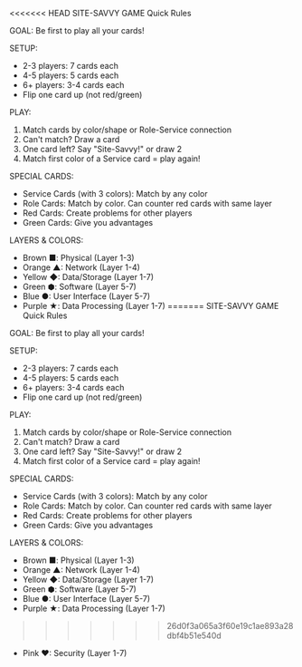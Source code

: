 <<<<<<< HEAD
SITE-SAVVY GAME
Quick Rules

GOAL: Be first to play all your cards!

SETUP:
- 2-3 players: 7 cards each
- 4-5 players: 5 cards each
- 6+ players: 3-4 cards each
- Flip one card up (not red/green)

PLAY:
1. Match cards by color/shape or Role-Service connection
2. Can't match? Draw a card
3. One card left? Say "Site-Savvy!" or draw 2
4. Match first color of a Service card = play again!

SPECIAL CARDS:
- Service Cards (with 3 colors): Match by any color
- Role Cards: Match by color. Can counter red cards with same layer
- Red Cards: Create problems for other players
- Green Cards: Give you advantages

LAYERS & COLORS:
- Brown ■: Physical (Layer 1-3)
- Orange ▲: Network (Layer 1-4)
- Yellow ◆: Data/Storage (Layer 1-7)
- Green ⬢: Software (Layer 5-7)
- Blue ●: User Interface (Layer 5-7)
- Purple ★: Data Processing (Layer 1-7)
=======
SITE-SAVVY GAME
Quick Rules

GOAL: Be first to play all your cards!

SETUP:
- 2-3 players: 7 cards each
- 4-5 players: 5 cards each
- 6+ players: 3-4 cards each
- Flip one card up (not red/green)

PLAY:
1. Match cards by color/shape or Role-Service connection
2. Can't match? Draw a card
3. One card left? Say "Site-Savvy!" or draw 2
4. Match first color of a Service card = play again!

SPECIAL CARDS:
- Service Cards (with 3 colors): Match by any color
- Role Cards: Match by color. Can counter red cards with same layer
- Red Cards: Create problems for other players
- Green Cards: Give you advantages

LAYERS & COLORS:
- Brown ■: Physical (Layer 1-3)
- Orange ▲: Network (Layer 1-4)
- Yellow ◆: Data/Storage (Layer 1-7)
- Green ⬢: Software (Layer 5-7)
- Blue ●: User Interface (Layer 5-7)
- Purple ★: Data Processing (Layer 1-7)
>>>>>>> 26d0f3a065a3f60e19c1ae893a28dbf4b51e540d
- Pink ♥: Security (Layer 1-7)